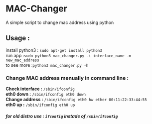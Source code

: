 # MAC-Changer
A simple script to change mac address using python

## Usage :
install python3 : `sudo apt-get install python3` <br>
run app :`sudo python3 mac_changer.py -i interface_name -m new_mac_address`<br>
to see more :`python3 mac_changer.py -h`


### Change MAC address menually in command line :<br>
**Check interface :** `/sbin/ifconfig` <br>
**eth0 down :** `/sbin/ifconfig eth0 down` <br>
**Change address :** `/sbin/ifconfig eth0 hw ether 00:11:22:33:44:55` <br>
**eth0 up :** `/sbin/ifconfig eth0 up` <br>

###### **for old distro use : `ifconfig` instade of `/sbin/ifconfig` <br>**
